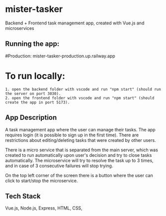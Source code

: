 # mister-tasker
Backend + Frontend task management app, created with Vue.js and microservices

## Running the app:
#Production:
    mister-tasker-production.up.railway.app
# To run locally:
    1. open the backend folder with vscode and run "npm start" (should run the server on port 3030).
    2. open the frontend folder with vscode and run "npm start" (should create the app in port 5173).

## App Description
A task management app where the user can manage their tasks.
The app requires login (it is possible to sign up in the first time).
There are restrictions about editing/deleting tasks that were created by other users.

There is a micro service that is separated from the main server, which was created to run automatically upon user's decision and try to close tasks automatically.
The microservice will try to resolve the task up to 3 times, and in case of 3 consecutive failures will stop trying.

On the top left corner of the screen there is a button where the user can click to start/stop the microservice.

## Tech Stack
Vue.js,
Node.js,
Express,
HTML,
CSS,
